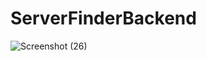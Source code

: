 # ServerFinderBackend
![Screenshot (26)](https://user-images.githubusercontent.com/85799560/150706760-b99ef52e-6b80-4b81-8c73-3cdc75d0a629.png)
